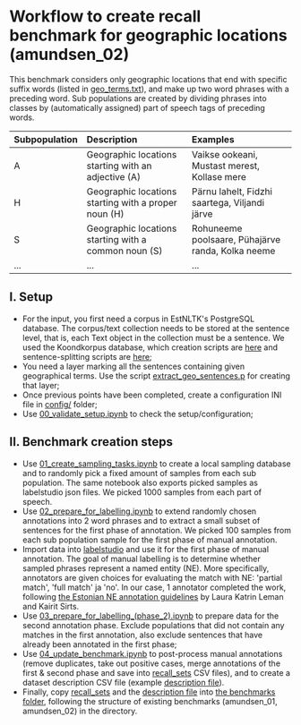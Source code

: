 # Workflow to create recall benchmark for geographic locations (amundsen_02)

This benchmark considers only geographic locations that end with specific suffix words (listed in [geo_terms.txt](geo_terms.txt)), and make up two word phrases with a preceding word. 
Sub populations are created by dividing phrases into classes by (automatically assigned) part of speech tags of preceding words.

|Subpopulation | Description | Examples |
|:--- |:---|:---|
|A    | Geographic locations starting with an adjective (A) | Vaikse ookeani, Mustast merest, Kollase mere |
|H    | Geographic locations starting with a proper noun (H) | Pärnu lahelt, Fidzhi saartega, Viljandi järve     |
|S    | Geographic locations starting with a common noun (S) | Rohuneeme poolsaare, Pühajärve randa, Kolka neeme |
|...  | ... | ... |


## I. Setup

* For the input, you first need a corpus in EstNLTK's PostgreSQL database. The corpus/text collection needs to be stored at the sentence level, that is, each Text object in the collection must be a sentence. We used the Koondkorpus database, which creation scripts are [here](https://github.com/estnltk/estnltk-workflows/tree/master/estnltk_workflows/koondkorpus_and_ettenten_to_postgres) and sentence-splitting scripts are [here](https://github.com/estnltk/syntax_experiments/tree/syntax_consistency/collection_splitting);
* You need a layer marking all the sentences containing given geographical terms. Use the script [extract_geo_sentences.p](https://github.com/estnltk/estnltk-model-training/blob/main/statistical_ner_labelling/scripts/extract_geo_sentences.py) for creating that layer;
* Once previous points have been completed, create a configuration INI file in [config/](config) folder;
* Use [00_validate_setup.ipynb](00_validate_setup.ipynb) to check the setup/configuration; 

## II. Benchmark creation steps

* Use [01_create_sampling_tasks.ipynb](01_create_sampling_tasks.ipynb) to create a local sampling database and to randomly pick a fixed amount of samples from each sub population. The same notebook also exports picked samples as labelstudio json files. We picked 1000 samples from each part of speech.
* Use [02_prepare_for_labelling.ipynb](02_prepare_for_labelling.ipynb) to extend randomly chosen annotations into 2 word phrases and to extract a small subset of sentences for the first phase of annotation. We picked 100 samples from each sub population sample for the first phase of manual annotation.
* Import data into [labelstudio](https://labelstud.io/) and use it for the first phase of manual annotation. The goal of manual labelling is to determine whether sampled phrases represent a named entity (NE). More specifically, annotators are  given choices for evaluating the match with NE: 'partial match', 'full match' ja 'no'. In our case, 1 annotator completed the work, following [the Estonian NE annotation guidelines](https://docs.google.com/document/d/1gZcNHmSEK3ua6EwsGJJgRUbfOTzSSa6LuQaDvgNThM4/) by Laura Katrin Leman and Kairit Sirts.
* Use [03_prepare_for_labelling_(phase_2).ipynb](03_prepare_for_labelling_(phase_2).ipynb) to prepare data for the second annotation phase. Exclude populations that did not contain any matches in the first annotation, also exclude sentences that have already been annotated in the first phase;
* Use [04_update_benchmark.ipynb](04_update_benchmark.ipynb) to post-process manual annotations (remove duplicates, take out positive cases, merge annotations of the first & second phase and save into [recall_sets](labelled/recall_sets) CSV files), and to create a dataset description CSV file (example [description file](data_description.csv)).
* Finally, copy [recall_sets](labelled/recall_sets) and the [description file](data_description.csv) into [the benchmarks folder](https://github.com/estnltk/estnltk-model-data/tree/main/named_entity_recognition/recall_estimation/benchmarks), following the structure of existing benchmarks (amundsen_01, amundsen_02) in the directory.
